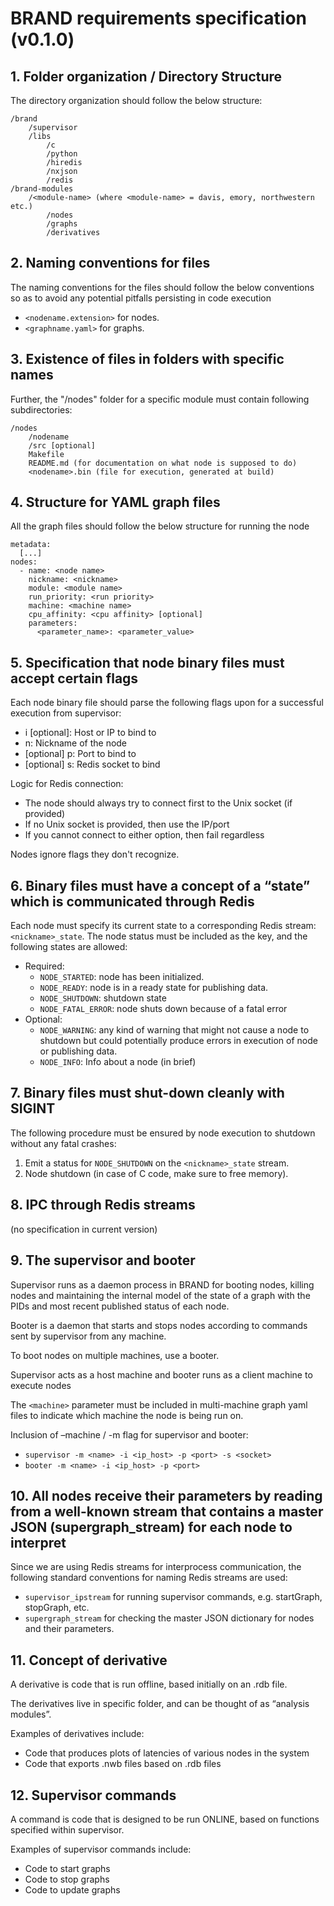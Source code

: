 # BRAND requirements specification (v0.1.0)

## 1. Folder organization / Directory Structure

The directory organization should follow the below structure:

```
/brand
    /supervisor
    /libs
        /c 
        /python
        /hiredis
        /nxjson
        /redis
/brand-modules
    /<module-name> (where <module-name> = davis, emory, northwestern etc.)
        /nodes
        /graphs
        /derivatives
```

## 2. Naming conventions for files

The naming conventions for the files should follow the below conventions so as to avoid any potential pitfalls persisting in code execution
- `<nodename.extension>` for nodes.
- `<graphname.yaml>` for graphs.

## 3. Existence of files in folders with specific names

Further, the "/nodes" folder for a specific module must contain following subdirectories:
```
/nodes
    /nodename
    /src [optional]
    Makefile
    README.md (for documentation on what node is supposed to do)
    <nodename>.bin (file for execution, generated at build)
```

## 4. Structure for YAML graph files

All the graph files should follow the below structure for running the node
```
metadata:
  [...]
nodes:
  - name: <node name>
    nickname: <nickname>
    module: <module name>
    run_priority: <run priority>
    machine: <machine name>   
    cpu_affinity: <cpu affinity> [optional]
    parameters:
      <parameter_name>: <parameter_value>
```

## 5. Specification that node binary files must accept certain flags

Each node binary file should parse the following flags upon for a successful execution from supervisor: 
- i [optional]: Host or IP to bind to
- n: Nickname of the node
- [optional] p: Port to bind to
- [optional] s: Redis socket to bind  

Logic for Redis connection:
- The node should always try to connect first to the Unix socket (if provided)
- If no Unix socket is provided, then use the IP/port 
- If you cannot connect to either option, then fail regardless

Nodes ignore flags they don't recognize.

## 6. Binary files must have a concept of a “state” which is communicated through Redis

Each node must specify its current state to a corresponding Redis stream: `<nickname>_state`. The node status must be included as the key, and the following states are allowed:
- Required:
  - `NODE_STARTED`: node has been initialized.
  - `NODE_READY`: node is in a ready state for publishing data.
  - `NODE_SHUTDOWN`: shutdown state
  - `NODE_FATAL_ERROR`: node shuts down because of a fatal error
- Optional:
  - `NODE_WARNING`: any kind of warning that might not cause a node to shutdown but could potentially produce errors in execution of node or publishing data.
  - `NODE_INFO`: Info about a node (in brief)
 
## 7. Binary files must shut-down cleanly with SIGINT 

The following procedure must be ensured by node execution to shutdown without any fatal crashes: 
1. Emit a status for `NODE_SHUTDOWN` on the `<nickname>_state` stream.
2. Node shutdown (in case of C code, make sure to free memory).

## 8. IPC through Redis streams

(no specification in current version)

## 9. The supervisor and booter

Supervisor runs as a daemon process in BRAND for booting nodes, killing nodes and maintaining the internal model of the state of a graph with the PIDs and most recent published status of each node. 

Booter is a daemon that starts and stops nodes according to commands sent by supervisor from any machine. 

To boot nodes on multiple machines, use a booter. 

Supervisor acts as a host machine and booter runs as a client machine to execute nodes

The `<machine>` parameter must be included in multi-machine graph yaml files to indicate which machine the node is being run on.

Inclusion of –machine / -m flag for supervisor and booter:
- `supervisor -m <name> -i <ip_host> -p <port> -s <socket>`
- `booter -m <name> -i <ip_host> -p <port>` 

## 10. All nodes receive their parameters by reading from a well-known stream that contains a master JSON (supergraph_stream) for each node to interpret

Since we are using Redis streams for interprocess communication, the following standard conventions for naming Redis streams are used:
 - `supervisor_ipstream` for running supervisor commands, e.g. startGraph, stopGraph, etc.
 - `supergraph_stream` for checking the master JSON dictionary for nodes and their parameters.

## 11. Concept of derivative

A derivative is code that is run offline, based initially on an .rdb file.

The derivatives live in specific folder, and can be thought of as “analysis modules”.

Examples of derivatives include:
- Code that produces plots of latencies of various nodes in the system
- Code that exports .nwb files based on .rdb files

## 12. Supervisor commands

A command is code that is designed to be run ONLINE, based on functions specified within supervisor.

Examples of supervisor commands include:
-  Code to start graphs
-  Code to stop graphs
-  Code to update graphs

